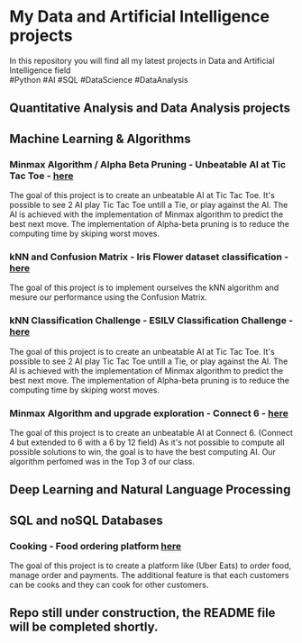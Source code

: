 # My Data and Artificial Intelligence projects 
In this repository you will find all my latest projects in Data and Artificial Intelligence field\
#Python #AI #SQL #DataScience #DataAnalysis

## Quantitative Analysis and Data Analysis projects

## Machine Learning & Algorithms

### Minmax Algorithm / Alpha Beta Pruning - Unbeatable AI at Tic Tac Toe - [here](Machine%20Learning%20%26%20Algorithm/Unbeatable%20AI%20Tic%20Tac%20Toe/Morpion-IA.ipynb)
The goal of this project is to create an unbeatable AI at Tic Tac Toe.
It's possible to see 2 AI play Tic Tac Toe untill a Tie, or play against the AI.
The AI is achieved with the implementation of Minmax algorithm to predict the best next move. The implementation of Alpha-beta pruning is to reduce the computing time by skiping worst moves.

### kNN and Confusion Matrix - Iris Flower dataset classification - [here](Machine%20Learning%20%26%20Algorithm/kNN_Iris/k-NN%20Classification.ipynb)
The goal of this project is to implement ourselves the kNN algorithm and mesure our performance using the Confusion Matrix.

### kNN Classification Challenge - ESILV Classification Challenge - [here](Machine%20Learning%20%26%20Algorithm/kNN_Iris/k-NN%20Classification.ipynb)
The goal of this project is to create an unbeatable AI at Tic Tac Toe.
It's possible to see 2 AI play Tic Tac Toe untill a Tie, or play against the AI.
The AI is achieved with the implementation of Minmax algorithm to predict the best next move. The implementation of Alpha-beta pruning is to reduce the computing time by skiping worst moves.

### Minmax Algorithm and upgrade exploration - Connect 6 - [here](Machine%20Learning%20%26%20Algorithm/kNN_Iris/k-NN%20Classification.ipynb)
The goal of this project is to create an unbeatable AI at Connect 6. (Connect 4 but extended to 6 with a 6 by 12 field)
As it's not possible to compute all possible solutions to win, the goal is to have the best computing AI.
Our algorithm perfomed was in the Top 3 of our class.

## Deep Learning and Natural Language Processing

## SQL and noSQL Databases
### Cooking - Food ordering platform [here](SQL%20and%20noSQL%20Databases/Cooking%20-%20MySQL%20Database/Summary)
The goal of this project is to create a platform like (Uber Eats) to order food, manage order and payments. 
The additional feature is that each customers can be cooks and they can cook for other customers.
## Repo still under construction, the README file will be completed shortly.

